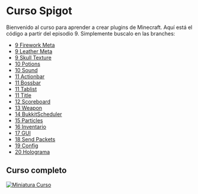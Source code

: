 # Curso Spigot

Bienvenido al curso para aprender a crear plugins de Minecraft. Aquí está el código a partir del episodio 9. Simplemente buscalo en las branches:

- [9 Firework Meta](https://github.com/polv-dev/curso-spigot/tree/9-firework-meta)
- [9 Leather Meta](https://github.com/polv-dev/curso-spigot/tree/9-leather-meta)
- [9 Skull Texture](https://github.com/polv-dev/curso-spigot/tree/9-skull-texture)
- [10 Potions](https://github.com/polv-dev/curso-spigot/tree/10-potions)
- [10 Sound](https://github.com/polv-dev/curso-spigot/tree/10-sound)
- [11 Actionbar](https://github.com/polv-dev/curso-spigot/tree/11-actionbar)
- [11 Bossbar](https://github.com/polv-dev/curso-spigot/tree/11-bossbar)
- [11 Tablist](https://github.com/polv-dev/curso-spigot/tree/11-tablist)
- [11 Title](https://github.com/polv-dev/curso-spigot/tree/11-title)
- [12 Scoreboard](https://github.com/polv-dev/curso-spigot/tree/12-scoreboard)
- [13 Weapon](https://github.com/polv-dev/curso-spigot/tree/13-weapon)
- [14 BukkitScheduler](https://github.com/polv-dev/curso-spigot/tree/14-bukkitscheduler)
- [15 Particles](https://github.com/polv-dev/curso-spigot/tree/15-particles)
- [16 Inventario](https://github.com/polv-dev/curso-spigot/tree/16-Inventario)
- [17 GUI](https://github.com/polv-dev/curso-spigot/tree/17-GUI)
- [18 Send Packets](https://github.com/polv-dev/curso-spigot/tree/18-send-packets)
- [19 Config](https://github.com/polv-dev/curso-spigot/tree/19-config)
- [20 Holograma](https://github.com/polv-dev/curso-spigot/tree/20-holograma)

## Curso completo

[![Miniatura Curso](https://i.ytimg.com/vi/PKwPS_KHkjU/maxresdefault.jpg)](https://www.youtube.com/watch?v=PKwPS_KHkjU&list=PLhaUVX9fqdCbDmZMz-6FNCfJq0jWKFVoY&index=1)
